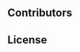 <!--emdaer-p
  - '@emdaer/plugin-import'
  - path: .emdaer/docs/title.md
    runEmdaer: false
-->

<!--emdaer-p
  - '@emdaer/plugin-import'
  - path: .emdaer/docs/header.md
    runEmdaer: true
-->

<!--emdaer-t
  - '@emdaer/transform-table-of-contents'
-->
<!--emdaer-p
 - '@emdaer/plugin-shields'
 - shields:
     - alt: 'Travis'
       image: 'travis/contentacms/contenta_vue_nuxt.svg'
       link: 'https://travis-ci.org/contentacms/contenta_vue_nuxt/'
       style: 'flat-square'
     - alt: 'Coverage'
       image: 'coveralls/github/contentacms/contenta_vue_nuxt.svg'
       link: 'https://coveralls.io/github/contentacms/contenta_vue_nuxt/'
       style: 'flat-square'
     - alt: 'David Dependency Management'
       image: 'david/contentacms/contenta_vue_nuxt.svg'
       link: 'https://david-dm.org/contentacms/contenta_vue_nuxt'
       style: 'flat-square'
     - alt: 'Last Commit'
       image: 'github/last-commit/contentacms/contenta_vue_nuxt.svg'
       link: 'https://github.com/contentacms/contenta_vue_nuxt'
       style: 'flat-square'
     - alt: 'Node'
       image: 'node/v/@contentacms/contenta_vue_nuxt.svg'
       link: 'http://npmjs.com/package/@contentacms/contenta_vue_nuxt'
       style: 'flat-square'
     - alt: 'Documented with emdaer'
       image: 'badge/📓-documented%20with%20emdaer-F06632.svg'
       link: 'https://github.com/emdaer/emdaer'
       style: 'flat-square'
-->

<!--emdaer-p
  - '@emdaer/plugin-import'
  - path: .emdaer/docs/why.md
    runEmdaer: false
-->

<!--emdaer-p
  - '@emdaer/plugin-import'
  - path: .emdaer/docs/requirements.md
    runEmdaer: false
-->

<!--emdaer-p
  - '@emdaer/plugin-import'
  - path: .emdaer/docs/install.md
    runEmdaer: false
-->

<!--emdaer-p
  - '@emdaer/plugin-import'
  - path: .emdaer/docs/build.md
    runEmdaer: false
-->

<!--emdaer-p
  - '@emdaer/plugin-import'
  - path: .emdaer/docs/how.md
    runEmdaer: false
-->

## Contributors
<!--emdaer-p
  - '@emdaer/plugin-contributors-details-github'
-->

## License
<!--emdaer-p
  - '@emdaer/plugin-license-reference'
-->

<!--emdaer-t
  - '@emdaer/transform-prettier'
  - options:
      proseWrap: preserve
      singleQuote: true
      trailingComma: es5
-->
